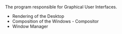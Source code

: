 The program responsible for Graphical User Interfaces.
* Rendering of the Desktop 
* Composition of the Windows - Compositor
* Window Manager
